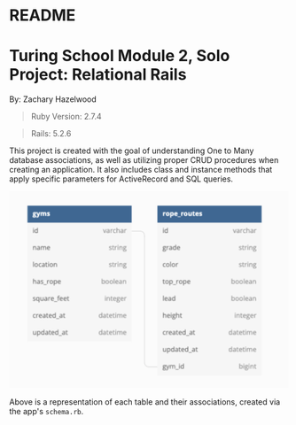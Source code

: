 # README

Turing School Module 2, Solo Project: Relational Rails
======
By: Zachary Hazelwood

> Ruby Version: 2.7.4

> Rails: 5.2.6

This project is created with the goal of understanding One to Many database associations, as well as utilizing proper CRUD procedures when creating an application. It also includes class and instance methods that apply specific parameters for ActiveRecord and SQL queries.

![Associative Databases](images/gyms_and_rope_routes_tables.png)

Above is a representation of each table and their associations, created via the app's `schema.rb`.
